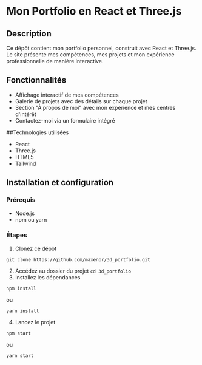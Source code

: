 # Mon Portfolio en React et Three.js
## Description
Ce dépôt contient mon portfolio personnel, construit avec React et Three.js. Le site présente mes compétences, mes projets et mon expérience professionnelle de manière interactive.

## Fonctionnalités

- Affichage interactif de mes compétences
- Galerie de projets avec des détails sur chaque projet
- Section "À propos de moi" avec mon expérience et mes centres d'intérêt
- Contactez-moi via un formulaire intégré

##Technologies utilisées

- React
- Three.js
- HTML5
- Tailwind

## Installation et configuration

### Prérequis
- Node.js
- npm ou yarn

### Étapes

1) Clonez ce dépôt
```
git clone https://github.com/maxenor/3d_portfolio.git
```
2) Accédez au dossier du projet
```cd 3d_portfolio```
3) Installez les dépendances
```
npm install
```
ou
```
yarn install
```
4) Lancez le projet
```
npm start
```
ou
```
yarn start
```
